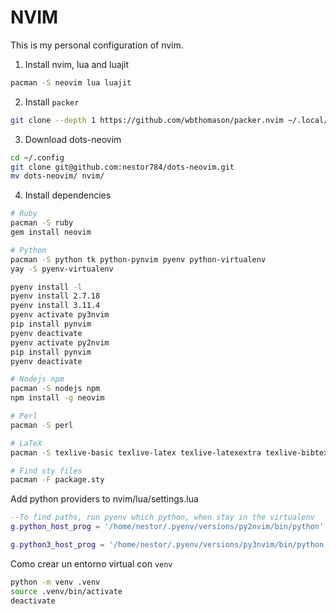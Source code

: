 # NVIM

This is my personal configuration of nvim.

1. Install nvim, lua and luajit
```sh
pacman -S neovim lua luajit
```

2. Install `packer`
```sh
git clone --depth 1 https://github.com/wbthomason/packer.nvim ~/.local/share/nvim/site/pack/packer/start/packer.nvim
```

3. Download dots-neovim
```sh
cd ~/.config
git clone git@github.com:nestor784/dots-neovim.git
mv dots-neovim/ nvim/ 
```

4. Install dependencies
```sh
# Ruby
pacman -S ruby
gem install neovim

# Python
pacman -S python tk python-pynvim pyenv python-virtualenv
yay -S pyenv-virtualenv

pyenv install -l
pyenv install 2.7.18 
pyenv install 3.11.4
pyenv activate py3nvim 
pip install pynvim
pyenv deactivate
pyenv activate py2nvim 
pip install pynvim
pyenv deactivate

# Nodejs npm
pacman -S nodejs npm
npm install -g neovim

# Perl
pacman -S perl

# LaTeX
pacman -S texlive-basic texlive-latex texlive-latexextra texlive-bibtexextra texlive-binextra biber xdotool

# Find sty files
pacman -F package.sty
```

Add python providers to nvim/lua/settings.lua

```lua
--To find paths, run pyenv which python, when stay in the virtualenv 
g.python_host_prog = '/home/nestor/.pyenv/versions/py2nvim/bin/python'

g.python3_host_prog = '/home/nestor/.pyenv/versions/py3nvim/bin/python'
```

Como crear un entorno virtual con `venv`  
```bash
python -m venv .venv
source .venv/bin/activate
deactivate
```
